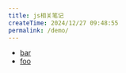 ```yaml
---
title: js相关笔记
createTime: 2024/12/27 09:48:55
permalink: /demo/
---
```


- [bar](./bar.md)
- [foo](./foo.md)
